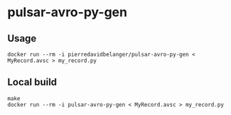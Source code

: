 # pulsar-avro-py-gen

## Usage

```
docker run --rm -i pierredavidbelanger/pulsar-avro-py-gen < MyRecord.avsc > my_record.py
```

## Local build

```
make
docker run --rm -i pulsar-avro-py-gen < MyRecord.avsc > my_record.py
```

